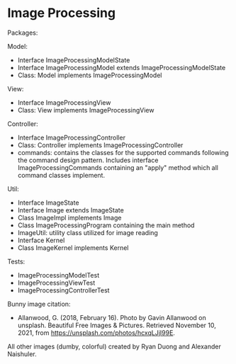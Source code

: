 # Image Processing 

Packages:

Model:
- Interface ImageProcessingModelState
- Interface ImageProcessingModel extends ImageProcessingModelState
- Class: Model implements ImageProcessingModel

View:
- Interface ImageProcessingView
- Class: View implements ImageProcessingView

Controller:
- Interface ImageProcessingController
- Class: Controller implements ImageProcessingController
- commands: contains the classes for the supported commands following the command design pattern.
Includes interface ImageProcessingCommands containing an "apply" method which all command classes implement.

Util:
- Interface ImageState
- Interface Image extends ImageState
- Class ImageImpl implements Image
- Class ImageProcessingProgram containing the main method
- ImageUtil: utility class utilized for image reading
- Interface Kernel
- Class ImageKernel implements Kernel

Tests:
- ImageProcessingModelTest
- ImageProcessingViewTest
- ImageProcessingControllerTest

Bunny image citation:

- Allanwood, G. (2018, February 16). Photo by Gavin Allanwood on unsplash.
Beautiful Free Images &amp; Pictures. Retrieved November 10, 2021,
from https://unsplash.com/photos/hcxqLJjI99E. 

All other images (dumby, colorful) created by Ryan Duong and Alexander Naishuler.